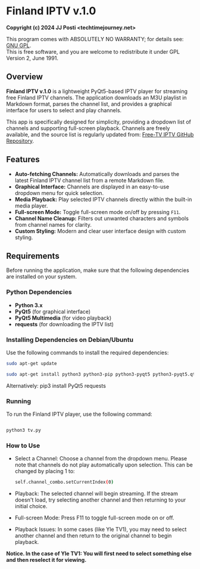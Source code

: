 # Finland IPTV v.1.0

**Copyright (c) 2024 JJ Posti <techtimejourney.net>**

This program comes with ABSOLUTELY NO WARRANTY; for details see: [GNU GPL](http://www.gnu.org/copyleft/gpl.html).  
This is free software, and you are welcome to redistribute it under GPL Version 2, June 1991.

## Overview

**Finland IPTV v.1.0** is a lightweight PyQt5-based IPTV player for streaming free Finland IPTV channels. The application downloads an M3U playlist in Markdown format, parses the channel list, and provides a graphical interface for users to select and play channels.

This app is specifically designed for simplicity, providing a dropdown list of channels and supporting full-screen playback. Channels are freely available, and the source list is regularly updated from: [Free-TV IPTV GitHub Repository](https://github.com/Free-TV/IPTV).

## Features

- **Auto-fetching Channels:** Automatically downloads and parses the latest Finland IPTV channel list from a remote Markdown file.
- **Graphical Interface:** Channels are displayed in an easy-to-use dropdown menu for quick selection.
- **Media Playback:** Play selected IPTV channels directly within the built-in media player.
- **Full-screen Mode:** Toggle full-screen mode on/off by pressing `F11`.
- **Channel Name Cleanup:** Filters out unwanted characters and symbols from channel names for clarity.
- **Custom Styling:** Modern and clear user interface design with custom styling.

## Requirements

Before running the application, make sure that the following dependencies are installed on your system.

### Python Dependencies

- **Python 3.x**
- **PyQt5** (for graphical interface)
- **PyQt5 Multimedia** (for video playback)
- **requests** (for downloading the IPTV list)

### Installing Dependencies on Debian/Ubuntu

Use the following commands to install the required dependencies:

```bash
sudo apt-get update

sudo apt-get install python3 python3-pip python3-pyqt5 python3-pyqt5.qtmultimedia python3-requests ```

```

Alternatively: pip3 install PyQt5 requests 

### Running

To run the Finland IPTV player, use the following command:

```bash 

python3 tv.py
```

### How to Use

- Select a Channel: Choose a channel from the dropdown menu. Please note that channels do not play automatically upon selection.
  This can be changed by placing 1 to:

  ```bash
  self.channel_combo.setCurrentIndex(0)
  ```

- Playback: The selected channel will begin streaming. If the stream doesn't load, try selecting another channel and then returning to your initial choice.

- Full-screen Mode: Press F11 to toggle full-screen mode on or off.

- Playback Issues: In some cases (like Yle TV1), you may need to select another channel and then return to the original channel to begin playback.


<b> Notice. In the case of Yle TV1: You will first need to select something else and then reselect it for viewing. </b>





